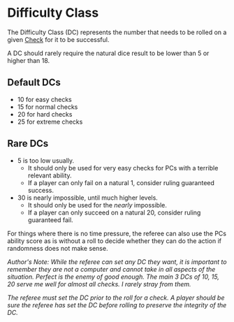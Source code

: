 # Difficulty Class

The Difficulty Class (DC) represents the number that needs to be rolled on a given [Check](Check.md) for it to be successful. 

A DC should rarely require the natural dice result to be lower than 5 or higher than 18.

## Default DCs

* 10 for easy checks
* 15 for normal checks
* 20 for hard checks
* 25 for extreme checks 

## Rare DCs

* 5 is too low usually.
  * It should only be used for very easy checks for PCs with a terrible relevant ability.
  * If a player can only fail on a natural 1, consider ruling guaranteed success.
* 30 is nearly impossible, until much higher levels.
  * It should only be used for the *nearly* impossible.
  * If a player can only succeed on a natural 20, consider ruling guaranteed fail.

For things where there is no time pressure, the referee can also use the PCs ability score as is without a roll to decide whether they can do the action if randomness does not make sense.

*Author's Note:*
*While the referee can set any DC they want, it is important to remember they are not a computer and cannot take in all aspects of the situation. Perfect is the enemy of good enough. The main 3 DCs of 10, 15, 20 serve me well for almost all checks. I rarely stray from them.* 

*The referee must set the DC prior to the roll for a check. A player should be sure the referee has set the DC before rolling to preserve the integrity of the DC.*

